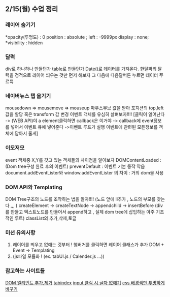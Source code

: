 ## 2/15(월) 수업 정리

### 레이어 숨기기

*opacity(투명도) : 0
position : absolute ; left : -9999px
display : none;
*visibility : hidden

### 달력

div로 하나하나 만들던가
table로 만들던가
Date()로 데이터를 가져온다.
한달짜리 달력을 정적으로 레이어 띄우는 것만 먼저 해보자
그 다음에 다음달버튼 누르면 데이터 쭈르륵

### 네이버뉴스 탭 옮기기

mousedown => mousemove => mouseup
마우스무브 값을 받아 포지션의 top,left값을 할당 혹은 transform 값 변경
이벤트 객체를 유심히 살펴보자!!!!
[클릭이 일어난다 -> (WEB API)야 a element클릭하면 callback은 이거야 -> callback에 event정보를 넣어서 이벤트 큐에 넣어준다 ->이벤트 루프가 실행
이벤트에 관련된 모든정보를 객체에 담아서 줄게]

### 이모저모

event 객체중 X,Y를 갖고 있는 객체들의 차이점을 알아보자
DOMContentLoaded : (Dom tree구성 완료 후의 이벤트)
preventDefault : 이벤트 기본 동작 막음
document.addEventLister와 window.addEventLister 의 차이 : 거의 dom을 사용

### DOM API와 Templating

DOM Tree구조의 노드를 조작하는 법을 알자!!!!
(노드 앞에 li추가 , 노드의 부모를 찾는다 ,,, )
createElement -> createTextNode -> appendchild -> insertBefore (div를 만들고 텍스트노드를 만들어서 append하고 , 실제 dom tree에 삽입하는 아주 기초적인 루트)
classList의 추가,삭제,토글

### 미션 유의사항

1. 레이어를 띄우고 없애는 것부터 !
   햄버거를 클릭하면 레이어 클래스가 추가
   DOM + Event => Templating
2. (js파일 모듈화 ! (ex. tabUI.js / Calender.js ...))

### 참고하는 사이트들

[DOM 엘리먼트 추가,제거](https://codingnuri.com/javascript-tutorial/adding-and-removing-html-dom-elements.html)
[tabindex](https://developer.mozilla.org/ko/docs/Web/HTML/Global_attributes/tabindex)
[input 클릭 시 글자 없애기](https://www.phpschool.com/gnuboard4/bbs/board.php?bo_table=qna_html&wr_id=138955)
[css 배경색만 투명하게 바꾸기](https://www.codingfactory.net/10825)
